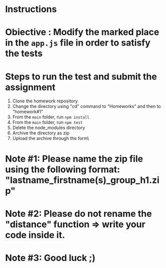 # Instructions

# Obiective : Modify the marked place in the `app.js` file in order to satisfy the tests

# Steps to run the test and submit the assignment

1. Clone the homework repository
2. Change the directory using "cd" command to "Homeworks" and then to "homework#1"
3. From the `main` folder, run `npm install`
4. From the `main` folder, run `npm test`
5. Delete the node_modules directory
6. Archive the directory as zip
7. Upload the archive through the form\

# Note #1: Please name the zip file using the following format: "lastname_firstname(s)\_group_h1.zip"

# Note #2: Please do not rename the "distance" function => write your code inside it.

# Note #3: Good luck ;)

